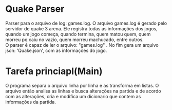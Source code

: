 # Quake Parser
Parser para o arquivo de log: games.log. 
O arquivo games.log é gerado pelo servidor de quake 3 arena. 
Ele registra todas as informações dos jogos, quando um jogo começa, 
quando termina, quem matou quem, quem morreu pq caiu no vazio, 
quem morreu machucado, entre outros.  
O parser é capaz de ler o arquivo: "games.log" . 
No fim gera um arquivo json: 'Quake.json', com as informações do jogo.

# Tarefa princiapl(Main)
O programa separa o arquivo linha por linha e as transforma em listas. O arquivo então analisa as linhas e busca alterações na partida e de acordo com as alterações, cria e modifica um dicionario que contem as informações da partida.
